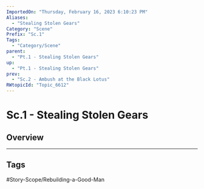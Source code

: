 ```yaml
---
ImportedOn: "Thursday, February 16, 2023 6:10:23 PM"
Aliases:
  - "Stealing Stolen Gears"
Category: "Scene"
Prefix: "Sc.1"
Tags:
  - "Category/Scene"
parent:
  - "Pt.1 - Stealing Stolen Gears"
up:
  - "Pt.1 - Stealing Stolen Gears"
prev:
  - "Sc.2 - Ambush at the Black Lotus"
RWtopicId: "Topic_6612"
---
```

# Sc.1 - Stealing Stolen Gears
## Overview

---
## Tags
#Story-Scope/Rebuilding-a-Good-Man

